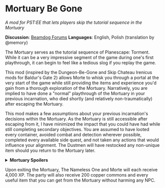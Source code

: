 # Mortuary Be Gone
*A mod for PST:EE that lets players skip the tutorial sequence in the Mortuary*

**Discussion**: [Beamdog Forums](https://forums.beamdog.com/discussion/87482/mod-mortuary-be-gone)
**Languages**: English, Polish (translation by @memory)

The Mortuary serves as the tutorial sequence of Planescape: Torment. While it can be a very impressive segment of the game during one's first playthrough, it can begin to feel like a tedious slog if you replay the game. 

This mod (inspired by the Dungeon-Be-Gone and Skip Chateau Irenicus mods for Baldur's Gate 2) allows Morte to whisk you through a portal at the very start of the game while still providing the items and experience you'd gain from a thorough exploration of the Mortuary. Narratively, you are implied to have done a "normal" playthrough of the Mortuary in your previous incarnation, who died shortly (and relatively non-traumatically) after escaping the Mortuary. 

This mod makes a few assumptions about your previous incarnation's decisions within the Mortuary. As the Mortuary is still accessible after escaping from it, I have minimized the impact that you could have had while still completing secondary objectives. You are assumed to have looted every container, avoided combat and detection wherever possible, completed every available side quest, and not taken any actions that would influence your alignment. The Dustmen will have restocked any non-unique item should you return to the Mortuary later. 

<details> 
<summary> <b>Mortuary Spoilers</b></summary>

- You did not fight any NPCs except Zombie 782.
- You met Dhall and discussed both Dustmen philosophy and his knowledge of Pharod. 
- You met Ei-Vene, retrieved the Embalming Fluid and Needle, and allowed her to stitch up your scars.
- You met Vaxis, gave him the Embalming Room Key, but did not ask him to disguise you as a zombie. 
- You did not report Vaxis to the Dustmen.
- You met Soego and allowed him to unlock the front gate of the Mortuary.
- You talked to Deionarra, avoided offending her, and heard her prophecy without making a vow to die.
- You learned the Raise Dead ability from Deionarra. 
- You solved the Ancient Copper Earring, Zombie 1201, and Skeleton 42 puzzles.
- You disenchanted all four Giant Skeletons with the help of the Tome of Bone and Ash.
- You managed to acquire Limb #985 in a neutral manner. (NB: This is not possible in a normal playthrough, you must choose either a Lawful Good option or a Chaotic Evil option.)

</details>

Upon exiting the Mortuary, The Nameless One and Morte will each receive 4,000 XP. The party will also receive 200 copper commons and every useful item that you can get from the Mortuary without harming any NPC. 
